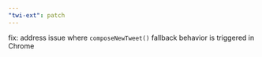 ```yaml
---
"twi-ext": patch
---
```


fix: address issue where `composeNewTweet()` fallback behavior is triggered in Chrome
